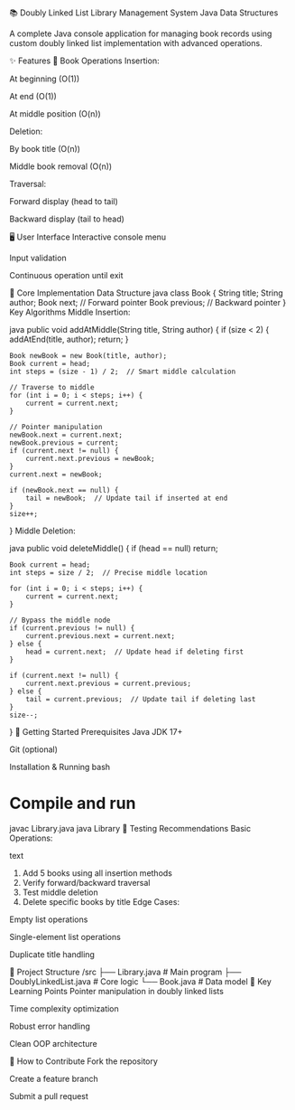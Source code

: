 📚 Doubly Linked List Library Management System
Java
Data Structures

A complete Java console application for managing book records using custom doubly linked list implementation with advanced operations.

✨ Features
📖 Book Operations
Insertion:

At beginning (O(1))

At end (O(1))

At middle position (O(n))

Deletion:

By book title (O(n))

Middle book removal (O(n))

Traversal:

Forward display (head to tail)

Backward display (tail to head)

🖥️ User Interface
Interactive console menu

Input validation

Continuous operation until exit

🧠 Core Implementation
Data Structure
java
class Book {
    String title;
    String author;
    Book next;      // Forward pointer
    Book previous;  // Backward pointer
}
Key Algorithms
Middle Insertion:

java
public void addAtMiddle(String title, String author) {
    if (size < 2) {
        addAtEnd(title, author);
        return;
    }
    
    Book newBook = new Book(title, author);
    Book current = head;
    int steps = (size - 1) / 2;  // Smart middle calculation
    
    // Traverse to middle
    for (int i = 0; i < steps; i++) {
        current = current.next;
    }
    
    // Pointer manipulation
    newBook.next = current.next;
    newBook.previous = current;
    if (current.next != null) {
        current.next.previous = newBook;
    }
    current.next = newBook;
    
    if (newBook.next == null) {
        tail = newBook;  // Update tail if inserted at end
    }
    size++;
}
Middle Deletion:

java
public void deleteMiddle() {
    if (head == null) return;
    
    Book current = head;
    int steps = size / 2;  // Precise middle location
    
    for (int i = 0; i < steps; i++) {
        current = current.next;
    }
    
    // Bypass the middle node
    if (current.previous != null) {
        current.previous.next = current.next;
    } else {
        head = current.next;  // Update head if deleting first
    }
    
    if (current.next != null) {
        current.next.previous = current.previous;
    } else {
        tail = current.previous;  // Update tail if deleting last
    }
    size--;
}
🚀 Getting Started
Prerequisites
Java JDK 17+

Git (optional)

Installation & Running
bash
# Compile and run
javac Library.java
java Library
🧪 Testing Recommendations
Basic Operations:

text
1. Add 5 books using all insertion methods
2. Verify forward/backward traversal
3. Test middle deletion
4. Delete specific books by title
Edge Cases:

Empty list operations

Single-element list operations

Duplicate title handling

📜 Project Structure
/src
  ├── Library.java        # Main program
  ├── DoublyLinkedList.java # Core logic
  └── Book.java          # Data model
📌 Key Learning Points
Pointer manipulation in doubly linked lists

Time complexity optimization

Robust error handling

Clean OOP architecture

🤝 How to Contribute
Fork the repository

Create a feature branch

Submit a pull request


